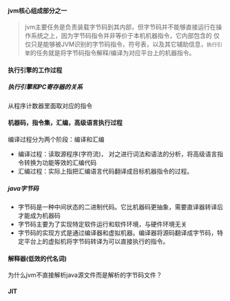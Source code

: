#### jvm核心组成部分之一
> jvm主要任务是负责装载字节码到其内部，但字节码并不能够直接运行在操作系统之上，因为字节码指令并非等价于本机机器指令，它内部包含的
仅仅只是能够被JVM识别的字节码指令，符号表，以及其它辅助信息，`执行引擎`的任务就是将字节码指令解释/编译为对应平台上的机器指令。

#### 执行引擎的工作过程

##### 执行引擎和PC寄存器的关系
从程序计数器里面取对应的指令

#### 机器码，指令集，汇编，高级语言执行过程
编译过程分为两个阶段：编译和汇编
+ 编译过程：读取源程序(字符流)， 对之进行词法和语法的分析，将高级语言指令转换为功能等效的汇编代码
+ 汇编过程：实际上指把汇编语言代码翻译成目标机器指令的过程。

##### java字节码
+ 字节码是一种中间状态的二进制代码。它比机器码更抽象，需要直译器转译后才能成为机器码
+ 字节码主要为了实现特定软件运行和软件环境，与硬件环境无关
+ 字节码的实现方式是通过编译器和虚拟机器。编译器将源码翻译成字节码，特定平台上的虚拟机将字节码转译为可以直接执行的指令。

#### 解释器(低效的代名词)
为什么jvm不直接解析java源文件而是解析的字节码文件？
#### JIT

